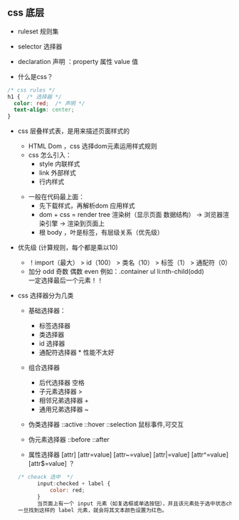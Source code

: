 ## css 底层
   
   - ruleset 规则集
   - selector 选择器
   - declaration 声明 ：property 属性 value 值
   
   -  什么是css？
   ```css
   /* css rules */
   h1 {  /* 选择器 */
     color: red;  /* 声明 */
     text-align: center;
   }
   ```
- css 层叠样式表，是用来描述页面样式的
  - HTML Dom ，css 选择dom元素运用样式规则
  - css 怎么引入：
    - style 内联样式
    - link   外部样式
    - 行内样式 <p style="color:red;"></p>
  - 一般在代码最上面：
    - 先下载样式，再解析dom 应用样式
    - dom + css = render tree 渲染树（显示页面 数据结构）
      -> 浏览器渲染引擎 -> 渲染到页面上
    - 根 body ，叶是标签，有层级关系（优先级）


- 优先级 (计算规则，每个都是乘以10)
  - ！import（最大） > id（100） > 类名（10） > 标签（1） > 通配符（0）  
  - 加分 odd 奇数 偶数 even
    例如：.container ul li:nth-child(odd)  
    一定选择最后一个元素！！

- css 选择器分为几类
  - 基础选择器：
    - 标签选择器
    - 类选择器
    - id 选择器
    - 通配符选择器 * 性能不太好
  - 组合选择器
    - 后代选择器    空格
    - 子元素选择器   >
    - 相邻兄弟选择器 +
    - 通用兄弟选择器 ~

  - 伪类选择器
    ::active ::hover ::selection  鼠标事件,可交互
  - 伪元素选择器
    ::before ::after
  - 属性选择器
    [attr]  [attr=value]  [attr~=value]  [attr|=value]  [attr^=value]  [attr$=value] ？
    
  ```js
  /* cheack 选中  */
        input:checked + label {
            color: red;
        }
        当页面上有一个 input 元素（如复选框或单选按钮），并且该元素处于选中状态checked时，这个选择器会查找紧挨着该 input 元素的 label 元素。
  一旦找到这样的 label 元素，就会将其文本颜色设置为红色。
  ```
  
